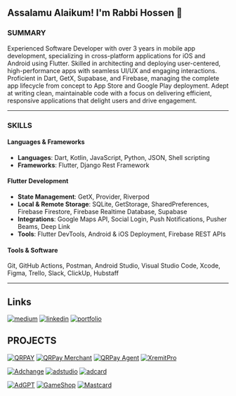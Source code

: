 ## Assalamu Alaikum! I'm Rabbi Hossen 👋

### SUMMARY
Experienced Software Developer with over 3 years in mobile app development, specializing in cross-platform applications for iOS and Android using Flutter. Skilled in architecting and deploying user-centered, high-performance apps with seamless UI/UX and engaging interactions. Proficient in Dart, GetX, Supabase, and Firebase, managing the complete app lifecycle from concept to App Store and Google Play deployment. Adept at writing clean, maintainable code with a focus on delivering efficient, responsive applications that delight users and drive engagement.

---

### SKILLS

#### Languages & Frameworks
- **Languages**: Dart, Kotlin, JavaScript, Python, JSON, Shell scripting
- **Frameworks**: Flutter, Django Rest Framework

#### Flutter Development
- **State Management**: GetX, Provider, Riverpod
- **Local & Remote Storage**: SQLite, GetStorage, SharedPreferences, Firebase Firestore, Firebase Realtime Database, Supabase
- **Integrations**: Google Maps API, Social Login, Push Notifications, Pusher Beams, Deep Link
- **Tools**: Flutter DevTools, Android & iOS Deployment, Firebase REST APIs

#### Tools & Software
Git, GitHub Actions, Postman, Android Studio, Visual Studio Code, Xcode, Figma, Trello, Slack, ClickUp, Hubstaff

---
## Links
[![medium](https://img.shields.io/badge/medium-fff?style=for-the-badge&logo=medium&logoColor=black)](https://rabbihossen.medium.com/)
[![linkedin](https://img.shields.io/badge/linkedin-0A66C2?style=for-the-badge&logo=linkedin&logoColor=white)](https://www.linkedin.com/in/rabbihossen)
[![portfolio](https://img.shields.io/badge/my_portfolio-000?style=for-the-badge&logo=ko-fi&logoColor=white)](https://rabbihossen.com/)

## PROJECTS

[![QRPAY](https://previews.customer.envatousercontent.com/files/454339340/Thumbnail.png)](https://codecanyon.net/item/qrpay-money-transfer-with-qr-code-full-solution/46376528?s_rank=26) 
[![QRPay Merchant](https://previews.customer.envatousercontent.com/files/461789725/Thumbnail.png)](https://codecanyon.net/item/qrpay-merchant-payment-gateway-solution/47414762?s_rank=21)
[![QRPay Agent](https://previews.customer.envatousercontent.com/files/487388707/Thumbnail.png)](https://codecanyon.net/item/qrpay-agent-retailer-business-with-qr-code-android-and-ios-app/50733457?s_rank=7)
[![XremitPro](https://previews.customer.envatousercontent.com/files/466330308/Thumbnail.png)](https://codecanyon.net/item/xremit-pro-remittance-money-transfer-solution/48035206?s_rank=14)

[![Adchange](https://previews.customer.envatousercontent.com/files/463456512/Thumbnail.png)](https://codecanyon.net/item/adchange-p2p-trading-platform-full-solution/47643709?s_rank=17)
[![adstudio](https://previews.customer.envatousercontent.com/files/459919277/Thumbnail.png)](https://codecanyon.net/item/adstudio-script-to-video-content-generator-android-and-ios-app/47154570?s_rank=23)
[![adcard](https://previews.customer.envatousercontent.com/files/451698817/Thumbnail.png)](https://codecanyon.net/item/adcard-virtual-credit-card-platform-flutter-app/46012514?s_rank=31)


[![AdGPT](https://previews.customer.envatousercontent.com/files/442714146/Thumbnail.png)](https://codecanyon.net/item/adgpt-social-platform-with-chatgpt-open-ai-android-and-ios-app/43574260?s_rank=34)
[![GameShop](https://previews.customer.envatousercontent.com/files/442338521/Thumbnail.png)](https://codecanyon.net/item/gameshop-online-game-diamond-top-up-and-gift-card-business-platform-flutter-app/39543829?s_rank=2)
[![Mastcard](https://previews.customer.envatousercontent.com/files/440273935/Thumbnail.png)](https://codecanyon.net/user/appdevsx/portfolio?page=2)

